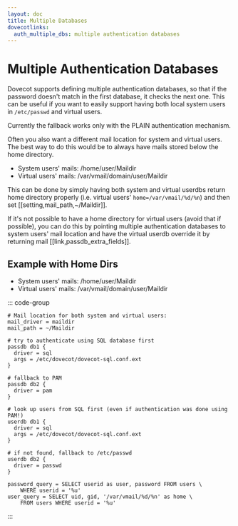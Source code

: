 ```yaml
---
layout: doc
title: Multiple Databases
dovecotlinks:
  auth_multiple_dbs: multiple authentication databases
---
```


# Multiple Authentication Databases

Dovecot supports defining multiple authentication databases, so that if the
password doesn't match in the first database, it checks the next one. This can
be useful if you want to easily support having both local system users in
`/etc/passwd` and virtual users.

Currently the fallback works only with the PLAIN authentication mechanism.

Often you also want a different mail location for system and virtual users. The
best way to do this would be to always have mails stored below the home
directory.

* System users' mails: /home/user/Maildir
* Virtual users' mails: /var/vmail/domain/user/Maildir

This can be done by simply having both system and virtual userdbs return home
directory properly (i.e. virtual users' `home=/var/vmail/%d/%n`) and then set
[[setting,mail_path,~/Maildir]].

If it's not possible to have a home directory for virtual users (avoid that if
possible), you can do this by pointing multiple authentication databases
to system users' mail location and have the virtual userdb override it by
returning mail [[link,passdb_extra_fields]].

## Example with Home Dirs

* System users' mails: /home/user/Maildir
* Virtual users' mails: /var/vmail/domain/user/Maildir

::: code-group
```[dovecot.conf]
# Mail location for both system and virtual users:
mail_driver = maildir
mail_path = ~/Maildir

# try to authenticate using SQL database first
passdb db1 {
  driver = sql
  args = /etc/dovecot/dovecot-sql.conf.ext
}

# fallback to PAM
passdb db2 {
  driver = pam
}

# look up users from SQL first (even if authentication was done using PAM!)
userdb db1 {
  driver = sql
  args = /etc/dovecot/dovecot-sql.conf.ext
}

# if not found, fallback to /etc/passwd
userdb db2 {
  driver = passwd
}
```

```[dovecot-sql.conf.ext]
password_query = SELECT userid as user, password FROM users \
    WHERE userid = '%u'
user_query = SELECT uid, gid, '/var/vmail/%d/%n' as home \
    FROM users WHERE userid = '%u'
```
:::
